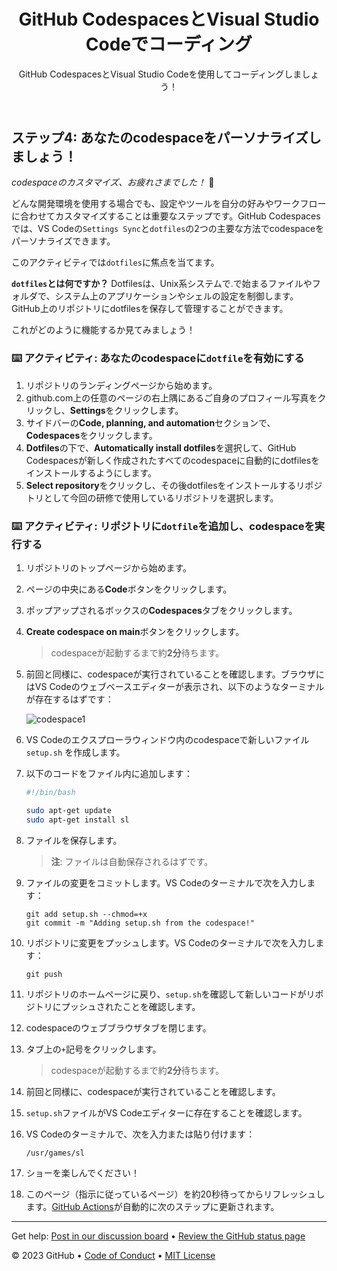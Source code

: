 <header>

<!--
  <<< Author notes: Course header >>>
  Read <https://skills.github.com/quickstart> for more information about how to build courses using this template.
  Include a 1280×640 image, course name in sentence case, and a concise description in emphasis.
  In your repository settings: enable template repository, add your 1280×640 social image, auto delete head branches.
  Next to "About", add description & tags; disable releases, packages, & environments.
  Add your open source license, GitHub uses the MIT license.
-->

# GitHub CodespacesとVisual Studio Codeでコーディング

GitHub CodespacesとVisual Studio Codeを使用してコーディングしましょう！

</header>

<!--
  <<< Author notes: Step 4 >>>
  Start this step by acknowledging the previous step.
  Define terms and link to docs.github.com.
-->

## ステップ4: あなたのcodespaceをパーソナライズしましょう！

_codespaceのカスタマイズ、お疲れさまでした！_ 🥳

どんな開発環境を使用する場合でも、設定やツールを自分の好みやワークフローに合わせてカスタマイズすることは重要なステップです。GitHub Codespacesでは、VS Codeの`Settings Sync`と`dotfiles`の2つの主要な方法でcodespaceをパーソナライズできます。

このアクティビティでは`dotfiles`に焦点を当てます。

**`dotfiles`とは何ですか？** Dotfilesは、Unix系システムで.で始まるファイルやフォルダで、システム上のアプリケーションやシェルの設定を制御します。GitHub上のリポジトリにdotfilesを保存して管理することができます。

これがどのように機能するか見てみましょう！

### :keyboard: アクティビティ: あなたのcodespaceに`dotfile`を有効にする

1. リポジトリのランディングページから始めます。
1. github.com上の任意のページの右上隅にあるご自身のプロフィール写真をクリックし、**Settings**をクリックします。
1. サイドバーの**Code, planning, and automation**セクションで、**Codespaces**をクリックします。
1. **Dotfiles**の下で、**Automatically install dotfiles**を選択して、GitHub Codespacesが新しく作成されたすべてのcodespaceに自動的にdotfilesをインストールするようにします。
1. **Select repository**をクリックし、その後dotfilesをインストールするリポジトリとして今回の研修で使用しているリポジトリを選択します。

### :keyboard: アクティビティ: リポジトリに`dotfile`を追加し、codespaceを実行する

1. リポジトリのトップページから始めます。
1. ページの中央にある**Code**ボタンをクリックします。
1. ポップアップされるボックスの**Codespaces**タブをクリックします。
1. **Create codespace on main**ボタンをクリックします。

   > codespaceが起動するまで約**2分**待ちます。

1. 前回と同様に、codespaceが実行されていることを確認します。ブラウザにはVS Codeのウェブベースエディターが表示され、以下のようなターミナルが存在するはずです：

   ![codespace1](https://user-images.githubusercontent.com/26442605/207355196-71aab43f-35a9-495b-bcfe-bf3773c2f1b3.png)

1. VS Codeのエクスプローラウィンドウ内のcodespaceで新しいファイル `setup.sh` を作成します。
1. 以下のコードをファイル内に追加します：

   ```bash
   #!/bin/bash

   sudo apt-get update
   sudo apt-get install sl
   ```

1. ファイルを保存します。
   > **注**: ファイルは自動保存されるはずです。
1. ファイルの変更をコミットします。VS Codeのターミナルで次を入力します：

   ```shell
   git add setup.sh --chmod=+x
   git commit -m "Adding setup.sh from the codespace!"
   ```


1. リポジトリに変更をプッシュします。VS Codeのターミナルで次を入力します：


   ```shell
   git push
   ```
1. リポジトリのホームページに戻り、`setup.sh`を確認して新しいコードがリポジトリにプッシュされたことを確認します。
1. codespaceのウェブブラウザタブを閉じます。
1. タブ上の`+`記号をクリックします。

   > codespaceが起動するまで約**2分**待ちます。

1. 前回と同様に、codespaceが実行されていることを確認します。
1. `setup.sh`ファイルがVS Codeエディターに存在することを確認します。
1. VS Codeのターミナルで、次を入力または貼り付けます：

   ```shell
   /usr/games/sl
   ```

1. ショーを楽しんでください！
1. このページ（指示に従っているページ）を約20秒待ってからリフレッシュします。[GitHub Actions](https://docs.github.com/en/actions)が自動的に次のステップに更新されます。

<footer>

<!--
  <<< Author notes: Footer >>>
  Add a link to get support, GitHub status page, code of conduct, license link.
-->

---

Get help: [Post in our discussion board](https://github.com/orgs/skills/discussions/categories/code-with-codespaces) &bull; [Review the GitHub status page](https://www.githubstatus.com/)

&copy; 2023 GitHub &bull; [Code of Conduct](https://www.contributor-covenant.org/version/2/1/code_of_conduct/code_of_conduct.md) &bull; [MIT License](https://gh.io/mit)

</footer>
